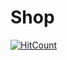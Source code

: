 # Shop
[![HitCount](http://hits.dwyl.com/undefinedCudaCore/Shop.svg)](http://hits.dwyl.com/undefinedCudaCore/Shop)
